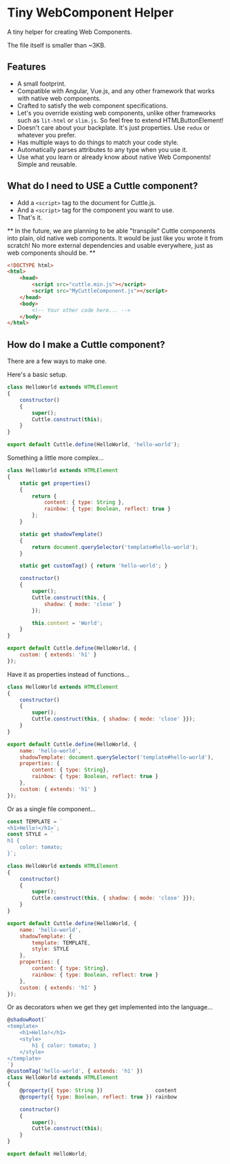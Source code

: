 # Tiny WebComponent Helper
A tiny helper for creating Web Components.

The file itself is smaller than ~3KB.

## Features
- A small footprint.
- Compatible with Angular, Vue.js, and any other framework that works with native web components.
- Crafted to satisfy the web component specifications.
- Let's you override existing web components, unlike other frameworks such as `lit-html` or `slim.js`. So feel free to extend HTMLButtonElement!
- Doesn't care about your backplate. It's just properties. Use `redux` or whatever you prefer.
- Has multiple ways to do things to match your code style.
- Automatically parses attributes to any type when you use it.
- Use what you learn or already know about native Web Components! Simple and reusable.

## What do I need to USE a Cuttle component?
- Add a `<script>` tag to the document for Cuttle.js.
- And a `<script>` tag for the component you want to use.
- That's it.

** In the future, we are planning to be able "transpile" Cuttle components into plain, old native web components. It would be just like you wrote it from scratch! No more external dependencies and usable everywhere, just as web components should be. **

```html
<!DOCTYPE html>
<html>
    <head>
        <script src="cuttle.min.js"></script>
        <script src="MyCuttleComponent.js"></script>
    </head>
    <body>
        <!-- Your other code here... -->
    </body>
</html>
```

## How do I make a Cuttle component?
There are a few ways to make one.

Here's a basic setup.

```javascript
class HelloWorld extends HTMLElement
{
    constructor()
    {
        super();
        Cuttle.construct(this);
    }
}

export default Cuttle.define(HelloWorld, 'hello-world');
```

Something a little more complex...

```javascript
class HelloWorld extends HTMLElement
{
    static get properties()
    {
        return {
            content: { type: String },
            rainbow: { type: Boolean, reflect: true }
        };
    }

    static get shadowTemplate()
    {
        return document.querySelector('template#hello-world');
    }

    static get customTag() { return 'hello-world'; }

    constructor()
    {
        super();
        Cuttle.construct(this, {
            shadow: { mode: 'close' }
        });

        this.content = 'World';
    }
}

export default Cuttle.define(HelloWorld, {
    custom: { extends: 'h1' }
});
```

Have it as properties instead of functions...

```javascript
class HelloWorld extends HTMLElement
{
    constructor()
    {
        super();
        Cuttle.construct(this, { shadow: { mode: 'close' }});
    }
}

export default Cuttle.define(HelloWorld, {
    name: 'hello-world',
    shadowTemplate: document.querySelector('template#hello-world'),
    properties: {
        content: { type: String},
        rainbow: { type: Boolean, reflect: true }
    },
    custom: { extends: 'h1' }
});
```

Or as a single file component...

```javascript
const TEMPLATE = `
<h1>Hello!</h1>`;
const STYLE = `
h1 {
    color: tomato;
}`;

class HelloWorld extends HTMLElement
{
    constructor()
    {
        super();
        Cuttle.construct(this, { shadow: { mode: 'close' }});
    }
}

export default Cuttle.define(HelloWorld, {
    name: 'hello-world',
    shadowTemplate: {
        template: TEMPLATE,
        style: STYLE
    },
    properties: {
        content: { type: String},
        rainbow: { type: Boolean, reflect: true }
    },
    custom: { extends: 'h1' }
});
```

Or as decorators when we get they get implemented into the language...

```javascript
@shadowRoot(`
<template>
    <h1>Hello!</h1>
    <style>
        h1 { color: tomato; }
    </style>
</template>
`)
@customTag('hello-world', { extends: 'h1' })
class HelloWorld extends HTMLElement
{
    @property({ type: String })                 content
    @property({ type: Boolean, reflect: true }) rainbow

    constructor()
    {
        super();
        Cuttle.construct(this);
    }
}

export default HelloWorld;
```
